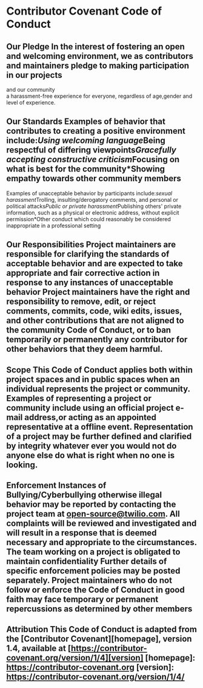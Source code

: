 # Contributor Covenant Code of Conduct
## Our Pledge In the interest of fostering an open and welcoming environment,                                                                                    we as contributors and maintainers pledge to making participation in our projects                                                                               
and our community                                                                                                                                                 
a harassment-free experience for everyone, regardless of age,gender and
level of experience.
## Our Standards Examples of behavior that contributes                                                                                                           to creating a positive environment include:*Using welcoming language*Being respectful of differing viewpoints*Gracefully accepting constructive criticism*Focusing on what is best for the community*Showing empathy towards other community members
Examples of unacceptable behavior by participants include:*sexual harassment*Trolling, insulting/derogatory comments, and personal or political attacks*Public or private harassment*Publishing others' private information, such as a physical or electronic
address, without explicit permission*Other conduct which could reasonably be considered inappropriate in a professional setting
## Our Responsibilities Project maintainers are responsible for clarifying the standards of acceptable behavior and are                                    expected to take appropriate and fair corrective action in response to any instances of unacceptable behavior Project maintainers                                  have the right and responsibility to remove, edit, or reject comments, commits, code, wiki edits, issues, and other contributions                              that are not aligned to the community Code of Conduct, or to ban temporarily or                                                                         permanently any contributor for other behaviors that they deem harmful.
## Scope This Code of Conduct applies both within project spaces and in public spaces when an individual represents                                              the project or community. Examples of representing a project or community include                                                                                 using an official project e-mail address,or acting as an appointed representative at a offline event.                                                    Representation of a project may be further defined and clarified by integrity whatever ever you would not do anyone else do what is                           right when no one is looking.
## Enforcement Instances of Bullying/Cyberbullying otherwise illegal behavior may be reported by contacting the project team at [open-source@twilio.com](mailto:open-source@twilio.com). All complaints will be reviewed and investigated and will result in a response that                                             is deemed necessary and appropriate to the circumstances. The team working on a project                                                                          is obligated to maintain confidentiality Further details of specific enforcement policies may be posted separately.                                         Project maintainers who do not follow or enforce the Code of Conduct in good faith may face temporary or permanent                                    repercussions as determined by other members
## Attribution This Code of Conduct is adapted from the [Contributor Covenant][homepage], version 1.4, available at [https://contributor-covenant.org/version/1/4][version] [homepage]: https://contributor-covenant.org [version]: https://contributor-covenant.org/version/1/4/
